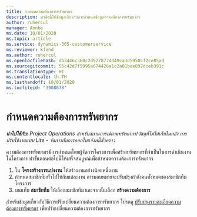 ```yaml
---
title: กำหนดความต้องการทรัพยากร
description: หัวข้อนี้ให้ข้อมูลเกี่ยวกับการกำหนดข้อมูลความต้องการทรัพยากร
author: ruhercul
manager: Annbe
ms.date: 10/01/2020
ms.topic: article
ms.service: dynamics-365-customerservice
ms.reviewer: kfend
ms.author: ruhercul
ms.openlocfilehash: db3446c360c2d9278774d49ca3d5950cf2ce85ad
ms.sourcegitcommit: 56c42d7f5995a674426a1c2a81bae897dceb391c
ms.translationtype: HT
ms.contentlocale: th-TH
ms.lasthandoff: 10/01/2020
ms.locfileid: "3908678"
---
```

# <a name="define-resource-requirements"></a>กำหนดความต้องการทรัพยากร

_**นำไปใช้กับ:** Project Operations สำหรับสถานการณ์ตามทรัพยากร/วัสดุที่ไม่ได้เก็บในคลัง การปรับใช้งานแบบ Lite - จัดการกับการออกใบแจ้งหนี้ชั่วคราว_

ความต้องการทรัพยากรมีการกำหนดโดยผู้จัดการโครงการเพื่อสร้างทรัพยากรที่จำเป็นในการดำเนินงานในโครงการ ทำขั้นตอนต่อไปนี้ให้เสร็จสมบูรณ์เพื่อกำหนดความต้องการทรัพยากร

1.  ใน **โครงสร้างการแบ่งงาน** ให้สร้างงานอย่างน้อยหนึ่งงาน
2.  กำหนดสมาชิกทีมทั่วไปให้กับแต่ละงาน การมอบหมายจะปรับปรุงกำลังคนทั้งหมดของสมาชิกทีมโครงการ
3.  บนแท็บ **สมาชิกทีม** ให้เลือกสมาชิกทีม และจากนั้นเลือก **สร้างความต้องการ**

สำหรับข้อมูลเกี่ยวกับวิธีการปรับเปลี่ยนความต้องการทรัพยากร โปรดดู [ปรับปรุงรายละเอียดความต้องการทรัพยากร](define-resource-requirements.md) เพื่อปรับเปลี่ยนความต้องการทรัพยากร